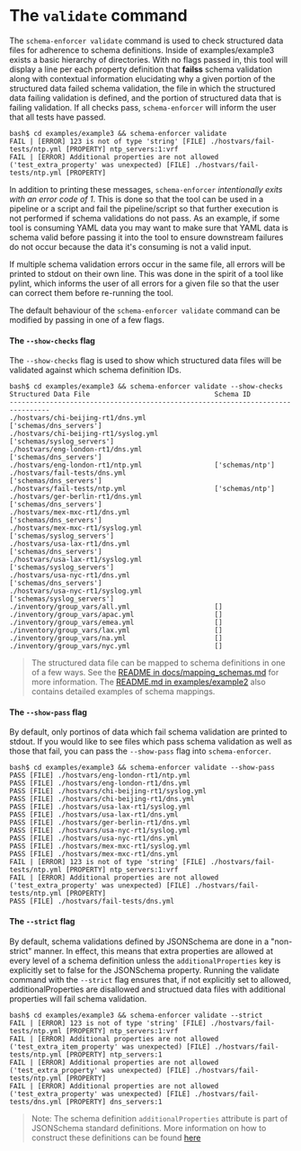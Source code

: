# The `validate` command

The `schema-enforcer validate` command is used to check structured data files for adherence to schema definitions. Inside of examples/example3 exists a basic hierarchy of directories. With no flags passed in, this tool will display a line per each property definition that **failss** schema validation along with contextual information elucidating why a given portion of the structured data failed schema validation, the file in which the structured data failing validation is defined, and the portion of structured data that is failing validation. If all checks pass, `schema-enforcer` will inform the user that all tests have passed.

```cli
bash$ cd examples/example3 && schema-enforcer validate
FAIL | [ERROR] 123 is not of type 'string' [FILE] ./hostvars/fail-tests/ntp.yml [PROPERTY] ntp_servers:1:vrf
FAIL | [ERROR] Additional properties are not allowed ('test_extra_property' was unexpected) [FILE] ./hostvars/fail-tests/ntp.yml [PROPERTY]
```

In addition to printing these messages, `schema-enforcer` *intentionally exits with an error code of 1*. This is done so that the tool can be used in a pipeline or a script and fail the pipeline/script so that further execution is not performed if schema validations do not pass. As an example, if some tool is consuming YAML data you may want to make sure that YAML data is schema valid before passing it into the tool to ensure downstream failures do not occur because the data it's consuming is not a valid input.

If multiple schema validation errors occur in the same file, all errors will be printed to stdout on their own line. This was done in the spirit of a tool like pylint, which informs the user of all errors for a given file so that the user can correct them before re-running the tool.

The default behaviour of the `schema-enforcer validate` command can be modified by passing in one of a few flags.

#### The `--show-checks` flag

The `--show-checks` flag is used to show which structured data files will be validated against which schema definition IDs.

```cli
bash$ cd examples/example3 && schema-enforcer validate --show-checks
Structured Data File                               Schema ID
--------------------------------------------------------------------------------
./hostvars/chi-beijing-rt1/dns.yml                 ['schemas/dns_servers']
./hostvars/chi-beijing-rt1/syslog.yml              ['schemas/syslog_servers']
./hostvars/eng-london-rt1/dns.yml                  ['schemas/dns_servers']
./hostvars/eng-london-rt1/ntp.yml                  ['schemas/ntp']
./hostvars/fail-tests/dns.yml                      ['schemas/dns_servers']
./hostvars/fail-tests/ntp.yml                      ['schemas/ntp']
./hostvars/ger-berlin-rt1/dns.yml                  ['schemas/dns_servers']
./hostvars/mex-mxc-rt1/dns.yml                     ['schemas/dns_servers']
./hostvars/mex-mxc-rt1/syslog.yml                  ['schemas/syslog_servers']
./hostvars/usa-lax-rt1/dns.yml                     ['schemas/dns_servers']
./hostvars/usa-lax-rt1/syslog.yml                  ['schemas/syslog_servers']
./hostvars/usa-nyc-rt1/dns.yml                     ['schemas/dns_servers']
./hostvars/usa-nyc-rt1/syslog.yml                  ['schemas/syslog_servers']
./inventory/group_vars/all.yml                     []
./inventory/group_vars/apac.yml                    []
./inventory/group_vars/emea.yml                    []
./inventory/group_vars/lax.yml                     []
./inventory/group_vars/na.yml                      []
./inventory/group_vars/nyc.yml                     []
```

> The structured data file can be mapped to schema definitions in one of a few ways. See the [README in docs/mapping_schemas.md](https://github.com/networktocode-llc/schema-enforcer/tree/master/docs/mapping_schemas.md) for more information. The [README.md in examples/example2](https://github.com/networktocode-llc/schema-enforcer/tree/master/examples/example2) also contains detailed examples of schema mappings.

#### The `--show-pass` flag

By default, only portinos of data which fail schema validation are printed to stdout. If you would like to see files which pass schema validation as well as those that fail, you can pass the `--show-pass` flag into `schema-enforcer`.

```cli
bash$ cd examples/example3 && schema-enforcer validate --show-pass                      
PASS [FILE] ./hostvars/eng-london-rt1/ntp.yml
PASS [FILE] ./hostvars/eng-london-rt1/dns.yml
PASS [FILE] ./hostvars/chi-beijing-rt1/syslog.yml
PASS [FILE] ./hostvars/chi-beijing-rt1/dns.yml
PASS [FILE] ./hostvars/usa-lax-rt1/syslog.yml
PASS [FILE] ./hostvars/usa-lax-rt1/dns.yml
PASS [FILE] ./hostvars/ger-berlin-rt1/dns.yml
PASS [FILE] ./hostvars/usa-nyc-rt1/syslog.yml
PASS [FILE] ./hostvars/usa-nyc-rt1/dns.yml
PASS [FILE] ./hostvars/mex-mxc-rt1/syslog.yml
PASS [FILE] ./hostvars/mex-mxc-rt1/dns.yml
FAIL | [ERROR] 123 is not of type 'string' [FILE] ./hostvars/fail-tests/ntp.yml [PROPERTY] ntp_servers:1:vrf
FAIL | [ERROR] Additional properties are not allowed ('test_extra_property' was unexpected) [FILE] ./hostvars/fail-tests/ntp.yml [PROPERTY] 
PASS [FILE] ./hostvars/fail-tests/dns.yml
```

#### The `--strict` flag

By default, schema validations defined by JSONSchema are done in a "non-strict" manner. In effect, this means that extra properties are allowed at every level of a schema definition unless the `additionalProperties` key is explicitly set to false for the JSONSchema property. Running the validate command with the `--strict` flag ensures that, if not explicitly set to allowed, additionalProperties are disallowed and structued data files with additional properties will fail schema validation.

```cli
bash$ cd examples/example3 && schema-enforcer validate --strict   
FAIL | [ERROR] 123 is not of type 'string' [FILE] ./hostvars/fail-tests/ntp.yml [PROPERTY] ntp_servers:1:vrf
FAIL | [ERROR] Additional properties are not allowed ('test_extra_item_property' was unexpected) [FILE] ./hostvars/fail-tests/ntp.yml [PROPERTY] ntp_servers:1
FAIL | [ERROR] Additional properties are not allowed ('test_extra_property' was unexpected) [FILE] ./hostvars/fail-tests/ntp.yml [PROPERTY] 
FAIL | [ERROR] Additional properties are not allowed ('test_extra_property' was unexpected) [FILE] ./hostvars/fail-tests/dns.yml [PROPERTY] dns_servers:1
```

> Note: The schema definition `additionalProperties` attribute is part of JSONSchema standard definitions. More information on how to construct these definitions can be found [here](https://json-schema.org/understanding-json-schema/reference/object.html)